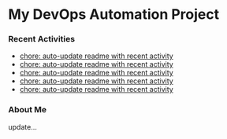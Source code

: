 # My DevOps Automation Project

### Recent Activities
<!-- activity:START -->
- [chore: auto-update readme with recent activity](https://github.com/kaigiii/mybowling-app/commit/1881db68547e2b63d4934931f91b2d1cad74557e)
- [chore: auto-update readme with recent activity](https://github.com/kaigiii/mybowling-app/commit/7543acea35107833b97324db4e78026615d02cad)
- [chore: auto-update readme with recent activity](https://github.com/kaigiii/mybowling-app/commit/277ff4a2432768d94fe356fc91b0c5d6783096b4)
- [chore: auto-update readme with recent activity](https://github.com/kaigiii/mybowling-app/commit/ee0255d6de7a7d283318837475bf2fd7c6ec1011)
- [chore: auto-update readme with recent activity](https://github.com/kaigiii/mybowling-app/commit/72ea15c9ff3089d25de779a6e50af897c34a65cb)
<!-- activity:END -->

### About Me
<!-- MYLINKS:START -->
<!-- MYLINKS:END -->

update...
